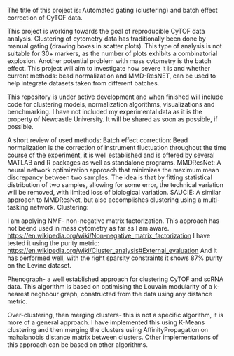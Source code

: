 The title of this project is: Automated gating (clustering) and batch effect correction of CyTOF data.

This project is working towards the goal of reproducible CyTOF data analysis. 
Clustering of cytometry data has traditionally been done by manual gating (drawing boxes in scatter plots). This type of analysis is not suitable for 30+ markers, as the number of plots exhibits a combinatorial explosion.
Another potential problem with mass cytometry is the batch effect. This project will aim to investigate how severe it is and whether current methods: bead normalization and MMD-ResNET, can be used to help integrate datasets taken from different batches.

This repository is under active development and when finished will include code for clustering models, normalization algorithms, visualizations and benchmarking. I have not included my experimental data as it is the property of Newcastle University. It will be shared as soon as possible, if possible.

A short review of used methods:
Batch effect correction:
Bead normalization is the correction of instrument fluctuation throughout the time course of the experiment, it is well established and is offered by several MATLAB and R packages as well as standalone programs.
MMDResNet: A neural network optimization approach that minimizes the maximum mean discrepancy between two samples. The idea is that by fitting statistical distribution of two samples, allowing for some error, the technical variation will be removed, with limited loss of biological variation.
SAUCIE: A similar approach to MMDResNet, but also accomplishes clustering using a multi-tasking network.
Clustering:

I am applying NMF- non-negative matrix factorization. This approach has not beend used in mass cytometry as far as I am aware.
https://en.wikipedia.org/wiki/Non-negative_matrix_factorization
I have tested it using the purity metric: https://en.wikipedia.org/wiki/Cluster_analysis#External_evaluation
And it has performed well, with the right sparsity constraints it shows 87% purity on the Levine dataset.

Phenograph- a well established approach for clustering CyTOF and scRNA data. This algorithm is based on 
optimising the Louvain modularity of a k-nearest neghbour graph, constructed from the data using any distance metric. 

Over-clustering, then merging clusters- this is not a specific algorithm, it is more of a general approach. I have implemented this using K-Means clustering and then merging the clusters using AffinityPropagation on mahalanobis distance matrix between clusters. Other  implementations of this approach can be based on other algorithms.
